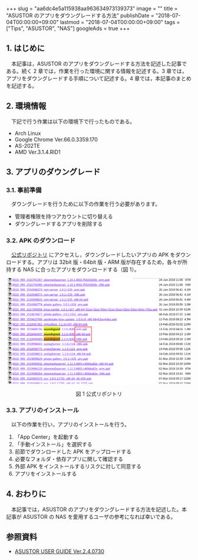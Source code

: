 +++
slug = "aa6dc4e5a115938aa963634973139373"
image = ""
title = "ASUSTOR のアプリをダウングレードする方法"
publishDate = "2018-07-04T00:00:00+09:00"
lastmod = "2018-07-04T00:00:00+09:00"
tags = ["Tips", "ASUSTOR", "NAS"]
googleAds = true
+++

## 1. はじめに

　本記事は，ASUSTOR のアプリをダウングレードする方法を記述した記事である。続く 2 章では，作業を行った環境に関する情報を記述する。3 章では，アプリをダウングレードする手順について記述する。4 章では，本記事のまとめを記述する。

## 2. 環境情報

　下記で行う作業は以下の環境下で行ったものである。

 * Arch Linux
 * Google Chrome Ver.66.0.3359.170
 * AS-202TE
 * AMD Ver.3.1.4.RID1

## 3. アプリのダウングレード

### 3.1. 事前準備

　ダウングレードを行うために以下の作業を行う必要があります。

 * 管理者権限を持つアカウントに切り替える
 * ダウングレードするアプリを削除する

### 3.2. APK のダウンロード

　[公式リポジトリ](http://appdownload.asustor.com/) にアクセスし，ダウングレードしたいアプリの APK をダウンロードする。アプリは 32bit 版・64bit 版・ARM 版が存在するため，各々が所持する NAS に合ったアプリをダウンロードする（図 1）。

![](6abb808777ca8fc7be83c42a6f505fec.png)

<center>図 1 公式リポジトリ</center>

### 3.3. アプリのインストール

　以下の作業を行い，アプリのインストールを行う。

  1. 「App Center」を起動する
  2. 「手動インストール」を選択する
  3. 前節でダウンロードした APK をアップロードする
  4. 必要なフォルダ・依存アプリに関して確認する
  5. 外部 APK をインストールするリスクに対して同意する
  6. アプリをインストールする


## 4. おわりに

　本記事では，ASUSTOR のアプリをダウングレードする方法を記述した。本記事が ASUSTOR の NAS を愛用するユーザの参考になれば幸いである。

## 参照資料

 * [ASUSTOR USER GUIDE Ver.2.4.0730](http://download.asustor.com/download/docs/User_Guide/ADM24/ASUSTOR_NAS_USER_GUIDE_JPN_2.4.0730.pdf)
